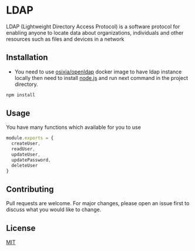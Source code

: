 # LDAP

LDAP (Lightweight Directory Access Protocol) is a software protocol for enabling anyone to locate data about organizations, individuals and other resources such as files and devices in a network

## Installation

- You need to use [osixia/openldap](https://github.com/osixia/docker-openldap#quick-start) docker image to have ldap instance locally then need to install [node.js](https://nodejs.org/en/) and run next command in the project directory.

```bash
npm install
```

## Usage
You have many functions which available for you to use

```js
module.exports = {
  createUser,
  readUser,
  updateUser,
  updatePassword,
  deleteUser
}
```

## Contributing
Pull requests are welcome. For major changes, please open an issue first to discuss what you would like to change.

## License
[MIT](https://choosealicense.com/licenses/mit/)